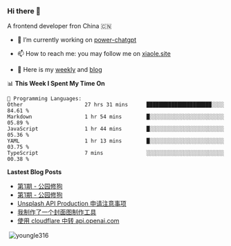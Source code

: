 <h3>Hi there 👋</h3>

A frontend developer fron China 🇨🇳

- 🔭 I’m currently working on [power-chatgpt](https://github.com/youngle316/power-chatgpt)

- 📫 How to reach me: you may follow me on [xiaole.site](https://xiaole.site)

- 📝 Here is my [weekly](https://weekly.xiao.site) and [blog](https://xlog.xiaole.site)

</p>

<!--START_SECTION:waka-->
📊 **This Week I Spent My Time On** 

```text
💬 Programming Languages: 
Other                    27 hrs 31 mins      █████████████████████░░░░   84.61 % 
Markdown                 1 hr 54 mins        █░░░░░░░░░░░░░░░░░░░░░░░░   05.89 % 
JavaScript               1 hr 44 mins        █░░░░░░░░░░░░░░░░░░░░░░░░   05.36 % 
YAML                     1 hr 13 mins        █░░░░░░░░░░░░░░░░░░░░░░░░   03.75 % 
TypeScript               7 mins              ░░░░░░░░░░░░░░░░░░░░░░░░░   00.38 % 
```


<!--END_SECTION:waka-->

**Lastest Blog Posts**
<!-- BLOG-POST-LIST:START -->
- [第1期 - 公园修狗](https://xlog.app/api/redirection?characterId=57214&noteId=44)
- [第1期 - 公园修狗](https://weekly.xiaole.site/posts/park-puppy)
- [Unsplash API Production 申请注意事项](https://xlog.app/api/redirection?characterId=57214&noteId=40)
- [我制作了一个封面图制作工具](https://xlog.app/api/redirection?characterId=57214&noteId=39)
- [使用 cloudflare 中转 api.openai.com](https://xlog.app/api/redirection?characterId=57214&noteId=30)
<!-- BLOG-POST-LIST:END -->

<p>&nbsp;<img align="center" src="https://github-readme-stats.vercel.app/api?username=youngle316&show_icons=true&locale=en" alt="youngle316" /></p>
